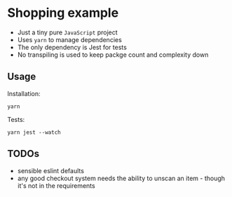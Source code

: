 # Shopping example

-   Just a tiny pure `JavaScript` project
-   Uses `yarn` to manage dependencies
-   The only dependency is Jest for tests
-   No transpiling is used to keep packge count and complexity down

## Usage

Installation:

```
yarn
```

Tests:

```
yarn jest --watch
```

## TODOs

-   sensible eslint defaults
-   any good checkout system needs the ability to unscan an item - though it's not in the requirements
